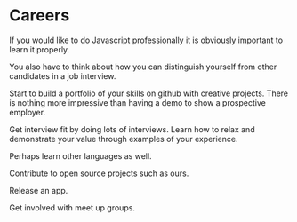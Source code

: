 # Careers

If you would like to do Javascript professionally it is obviously important to learn it properly.

You also have to think about how you can distinguish yourself from other candidates in a job interview.

Start to build a portfolio of your skills on github with creative projects.  There is nothing more impressive than having a demo to show a prospective employer.  

Get interview fit by doing lots of interviews.  Learn how to relax and demonstrate your value through examples of your experience.

Perhaps learn other languages as well.

Contribute to open source projects such as ours.

Release an app.

Get involved with meet up groups.